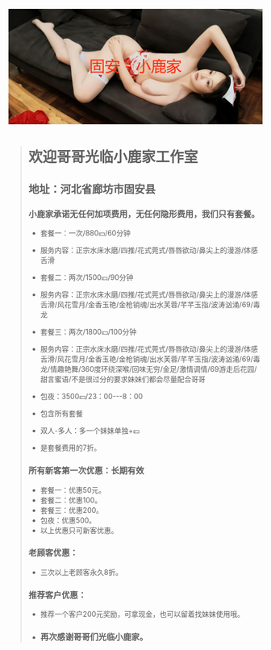 ![Welcome sign](images/guan.png ':class=banner-image')

> # 欢迎哥哥光临小鹿家工作室
> ## 地址：河北省廊坊市固安县
> ### 小鹿家承诺无任何加项费用，无任何隐形费用，我们只有套餐。
> * 套餐一：一次/880💴/60分钟
> * 服务内容：正宗水床水磨/四推/花式莞式/唇唇欲动/鼻尖上的漫游/体感舌滑
>
> * 套餐二：两次/1500💴/90分钟
> * 服务内容：正宗水床水磨/四推/花式莞式/唇唇欲动/鼻尖上的漫游/体感舌滑/风花雪月/金香玉艳/金枪销魂/出水芙蓉/芊芊玉指/波涛汹涌/69/毒龙
>
> * 套餐三：两次/1800💴/100分钟
> * 服务内容：正宗水床水磨/四推/花式莞式/唇唇欲动/鼻尖上的漫游/体感舌滑/风花雪月/金香玉艳/金枪销魂/出水芙蓉/芊芊玉指/波涛汹涌/69/毒龙/情趣艳舞/360度环绕深喉/回味无穷/金足/激情调情/69游走后花园/甜言蜜语/不是很过分的要求妹妹们都会尽量配合哥哥
>
> * 包夜：3500💴/23：00---8：00
> * 包含所有套餐
>
> * 双人-多人：多一个妹妹单独+💴
> * 是套餐费用的7折。
>
> ### 所有新客第一次优惠：长期有效
> 
> * 套餐一：优惠50元。
> * 套餐二：优惠100。
> * 套餐三：优惠200。
> * 包夜：优惠500。
> * 以上优惠只可新客优惠。
>
> ### 老顾客优惠：
> 
> * 三次以上老顾客永久8折。
>
> ### 推荐客户优惠：
> 
> * 推荐一个客户200元奖励，可拿现金，也可以留着找妹妹使用哦。
>
> * ### 再次感谢哥哥们光临小鹿家。




